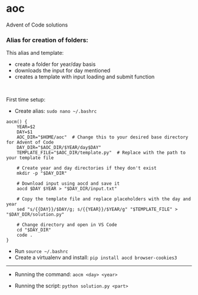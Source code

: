 # aoc
Advent of Code solutions

### Alias for creation of folders:

This alias and template:
- create a folder for year/day basis 
- downloads the input for day mentioned
- creates a template with input loading and submit function

<br/>

First time setup:
- Create alias: ```sudo nano ~/.bashrc```
```
aocm() {
    YEAR=$2
    DAY=$1
    AOC_DIR="$HOME/aoc"  # Change this to your desired base directory for Advent of Code
    DAY_DIR="$AOC_DIR/$YEAR/day$DAY"
    TEMPLATE_FILE="$AOC_DIR/template.py"  # Replace with the path to your template file

    # Create year and day directories if they don't exist
    mkdir -p "$DAY_DIR"

    # Download input using aocd and save it
    aocd $DAY $YEAR > "$DAY_DIR/input.txt"

    # Copy the template file and replace placeholders with the day and year
    sed "s/{{DAY}}/$DAY/g; s/{{YEAR}}/$YEAR/g" "$TEMPLATE_FILE" > "$DAY_DIR/solution.py"

    # Change directory and open in VS Code
    cd "$DAY_DIR"
    code .
}

```
- Run ```source ~/.bashrc```
- Create a virtualenv and install:
```pip install aocd browser-cookies3```
---
- Running the command:
```aocm <day> <year>```

- Running the script:
```python solution.py <part>```
